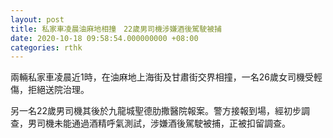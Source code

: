 ```yaml
---
layout: post
title: 私家車凌晨油麻地相撞　22歲男司機涉嫌酒後駕駛被捕
date: 2020-10-18 09:58:54.000000000 +08:00
categories: rthk
---
```


兩輛私家車凌晨近1時，在油麻地上海街及甘肅街交界相撞，一名26歲女司機受輕傷，拒絕送院治理。

另一名22歲男司機其後於九龍城聖德肋撒醫院報案。警方接報到場，經初步調查，男司機未能通過酒精呼氣測試，涉嫌酒後駕駛被捕，正被扣留調查。
